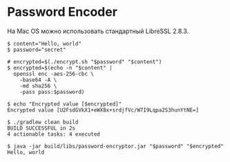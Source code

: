 # Password Encoder

На Mac OS можно использовать стандартный LibreSSL 2.8.3.

```shell
$ content="Hello, world"
$ password="secret"

# encrypted=$(./encrypt.sh "$password" "$content")
$ encrypted=$(echo -n "$content" | 
  openssl enc -aes-256-cbc \
    -base64 -A \
    -md sha256 \
    -pass pass:$password)

$ echo "Encrypted value [$encrypted]"
Encrypted value [U2FsdGVkX1+eWX8x+srdjfVc/W7I9Lqpa2S3hunYtNE=]

$ ./gradlew clean build
BUILD SUCCESSFUL in 2s
4 actionable tasks: 4 executed

$ java -jar build/libs/password-encryptor.jar "$password" "$encrypted"
Hello, world
```